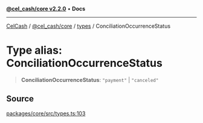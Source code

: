 [**@cel_cash/core v2.2.0**](../../README.md) • **Docs**

***

[CelCash](../../../../packages.md) / [@cel\_cash/core](../../README.md) / [types](../README.md) / ConciliationOccurrenceStatus

# Type alias: ConciliationOccurrenceStatus

> **ConciliationOccurrenceStatus**: `"payment"` \| `"canceled"`

## Source

[packages/core/src/types.ts:103](https://github.com/Pyxlab/celcash/blob/b57c7034bd65dcd5b083f272f9cfe6cc4ff73f7b/packages/core/src/types.ts#L103)
